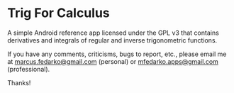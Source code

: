 Trig For Calculus
=================

A simple Android reference app licensed under the GPL v3 that contains derivatives and integrals of regular and inverse trigonometric functions.

If you have any comments, criticisms, bugs to report, etc., please
email me at marcus.fedarko@gmail.com (personal) or mfedarko.apps@gmail.com (professional).

Thanks!
